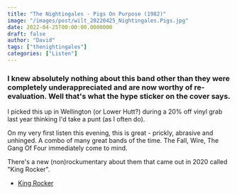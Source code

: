 ```yaml
---
title: "The Nightingales - Pigs On Purpose (1982)"
image: "/images/post/wilt_20220425_Nightingales.Pigs.jpg"
date: 2022-04-25T00:00:00.0000000
draft: false
author: "David"
tags: ["thenightingales"]
categories: ["Listen"]
---
```

### I knew absolutely nothing about this band other than they were completely underappreciated and are now worthy of re-evaluation. Well that's what the hype sticker on the cover says.

 I picked this up in Wellington (or Lower Hutt?) during a 20% off vinyl grab last year thinking I'd take a punt (as I often do). 

 On my very first listen this evening, this is great  - prickly, abrasive and unhinged. A combo of many great bands of the time. The Fall, Wire, The Gang Of Four immediately come to mind.

 There's a new (non)rockumentary about them that came out in 2020 called "King Rocker".

-  [King Rocker](https://www.imdb.com/title/tt10451082/?ref_=fn_al_tt_1)